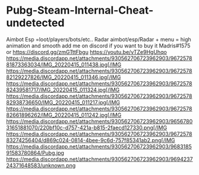 # Pubg-Steam-Internal-Cheat-undetected

Aimbot
Esp =loot/players/bots/etc..
Radar
aimbot/esp/Radar + menu = high animation and smooth 
add me on discord if you want to buy it Madris#1575 or https://discord.gg/zmGTttFbgu
https://youtu.be/vTZe9HgUhqo
https://media.discordapp.net/attachments/930562706723962903/967257881873363034/IMG_20220415_011438.jpg[/IMG
https://media.discordapp.net/attachments/930562706723962903/967257882129227826/IMG_20220415_011346.jpg[/IMG
https://media.discordapp.net/attachments/930562706723962903/967257882439581717/IMG_20220415_011324.jpg[/IMG
https://media.discordapp.net/attachments/930562706723962903/967257882938736650/IMG_20220415_011217.jpg[/IMG
https://media.discordapp.net/attachments/930562706723962903/967257882661896262/IMG_20220415_011242.jpg[/IMG
https://media.discordapp.net/attachments/930562706723962903/965678031651881070/220bf10c-d757-421a-b815-2faecd127330.png[/IMG
https://media.discordapp.net/attachments/930562706723962903/967257883274256404/d869c024-0814-4bee-9c6d-757f85341ab2.png[/IMG
https://media.discordapp.net/attachments/930562706723962903/968318591583780864/Pubg.jpg
https://media.discordapp.net/attachments/930562706723962903/969423724371648583/unknown.png
